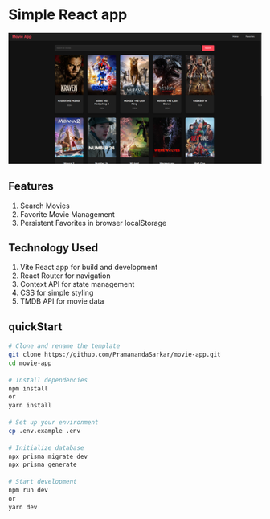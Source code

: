 # Simple React app
![image info](./public/movie-app.png)

## Features
1. Search Movies
2. Favorite Movie Management
3. Persistent Favorites in browser localStorage

## Technology Used
1. Vite React app for build and development
2. React Router for navigation
3. Context API for state management
4. CSS for simple styling
5. TMDB API for movie data


## quickStart
```bash
# Clone and rename the template
git clone https://github.com/PramanandaSarkar/movie-app.git
cd movie-app

# Install dependencies
npm install
or 
yarn install

# Set up your environment
cp .env.example .env

# Initialize database
npx prisma migrate dev
npx prisma generate

# Start development
npm run dev 
or 
yarn dev
```